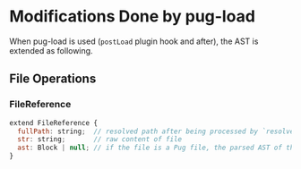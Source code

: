# Modifications Done by pug-load

When pug-load is used (`postLoad` plugin hook and after), the AST is extended
as following.

## File Operations

### FileReference

```js
extend FileReference {
  fullPath: string;  // resolved path after being processed by `resolve` function in pug-load
  str: string;       // raw content of file
  ast: Block | null; // if the file is a Pug file, the parsed AST of the file
}
```
